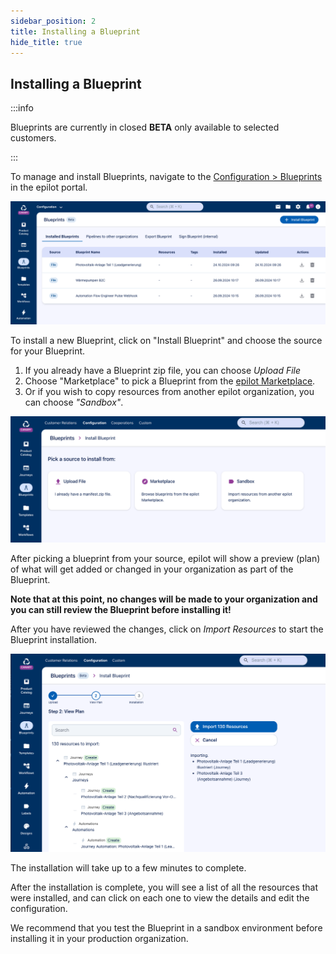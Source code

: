 ```yaml
---
sidebar_position: 2
title: Installing a Blueprint
hide_title: true
---
```


## Installing a Blueprint

:::info

Blueprints are currently in closed **BETA** only available to selected customers.

:::

To manage and install Blueprints, navigate to the [Configuration > Blueprints](https://portal.epilot.cloud/app/blueprints) in the epilot portal.

![Blueprints](/img/blueprints/installed-blueprints.png)

To install a new Blueprint, click on "Install Blueprint" and choose the source for your Blueprint.

1. If you already have a Blueprint zip file, you can choose *Upload File*
1. Choose "Marketplace" to pick a Blueprint from the [epilot Marketplace](https://marketplace.epilot.cloud).
1. Or if you wish to copy resources from another epilot organization, you can choose *"Sandbox"*.

![Install Blueprint](/img/blueprints/install-blueprint.png)

After picking a blueprint from your source, epilot will show a preview (plan) of what will get added or changed in your organization as part of the Blueprint. 

**Note that at this point, no changes will be made to your organization and you can still review the Blueprint before installing it!**

After you have reviewed the changes, click on *Import Resources* to start the Blueprint installation.

![View Plan Step](/img/blueprints/view-plan.png)

The installation will take up to a few minutes to complete. 

After the installation is complete, you will see a list of all the resources that were installed, and can click on each one to view the details and edit the configuration.

We recommend that you test the Blueprint in a sandbox environment before installing it in your production organization.
